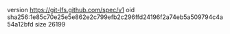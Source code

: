 version https://git-lfs.github.com/spec/v1
oid sha256:1e85c70e25e5e862e2c799efb2c296ffd24196f2a74eb5a509794c4a54a12bfd
size 26199
